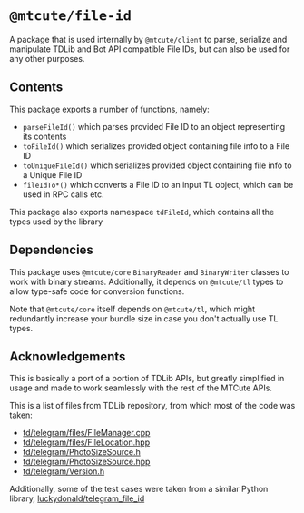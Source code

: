 # `@mtcute/file-id`

A package that is used internally by `@mtcute/client` to parse, serialize
and manipulate TDLib and Bot API compatible File IDs, but can also be used
for any other purposes.

## Contents
This package exports a number of functions, namely:
 - `parseFileId()` which parses provided File ID to an object representing its contents
 - `toFileId()` which serializes provided object containing file info to a File ID
 - `toUniqueFileId()` which serializes provided object containing file info to a Unique File ID
 - `fileIdTo*()` which converts a File ID to an input TL object, which can be used
   in RPC calls etc.

This package also exports namespace `tdFileId`, which contains all the types
used by the library

## Dependencies
This package uses `@mtcute/core` `BinaryReader` and `BinaryWriter` classes to
work with binary streams. Additionally, it depends on `@mtcute/tl` types to
allow type-safe code for conversion functions.

Note that `@mtcute/core` itself depends on `@mtcute/tl`, which might
redundantly increase your bundle size in case you don't actually use TL types.

## Acknowledgements
This is basically a port of a portion of TDLib APIs, but greatly
simplified in usage and made to work seamlessly with the rest of the
MTCute APIs.

This is a list of files from TDLib repository, from which most of the code was taken:
 - [td/telegram/files/FileManager.cpp](https://github.com/tdlib/td/blob/master/td/telegram/files/FileManager.cpp)
 - [td/telegram/files/FileLocation.hpp](https://github.com/tdlib/td/blob/master/td/telegram/files/FileLocation.hpp)
 - [td/telegram/PhotoSizeSource.h](https://github.com/tdlib/td/blob/master/td/telegram/PhotoSizeSource.h)
 - [td/telegram/PhotoSizeSource.hpp](https://github.com/tdlib/td/blob/master/td/telegram/PhotoSizeSource.hpp)
 - [td/telegram/Version.h](https://github.com/tdlib/td/blob/master/td/telegram/Version.h)

Additionally, some of the test cases were taken from a similar Python
library, [luckydonald/telegram_file_id](https://github.com/luckydonald/telegram_file_id)
